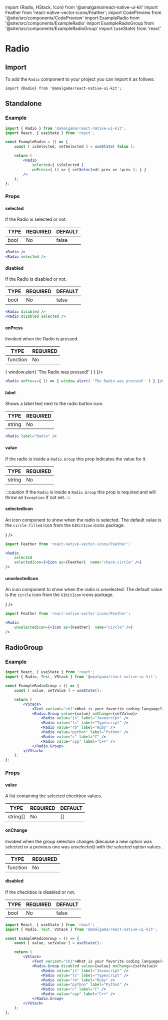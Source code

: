 import {Radio, HStack, Icon} from '@amalgama/react-native-ui-kit'
import Feather from 'react-native-vector-icons/Feather';
import CodePreview from '@site/src/components/CodePreview'
import ExampleRadio from '@site/src/components/ExampleRadio'
import ExampleRadioGroup from '@site/src/components/ExampleRadioGroup'
import {useState} from 'react'

# Radio

## Import

To add the `Radio` component to your project you can import it as follows:

```tsx
import {Radio} from '@amalgama/react-native-ui-kit'; 
```

## Standalone

### Example
<CodePreview>
	<ExampleRadio/>
</CodePreview>

```jsx
import { Radio } from '@amalgama/react-native-ui-kit';
import React, { useState } from 'react';

const ExampleRadio = () => {
	const [ isSelected, setSelected ] = useState( false );

	return (
		<Radio
			selected={ isSelected }
			onPress={ () => { setSelected( prev => !prev ); } }
		/>
	);
};
```

### Props

#### selected
If the Radio is selected or not.

| TYPE | REQUIRED | DEFAULT |
| ---- | -------- | ------- |
| bool | No       | false   |

<CodePreview>
	<HStack>
		<Radio />
		<Radio selected />
	</HStack>
</CodePreview>

```jsx
<Radio />
<Radio selected />
```

#### disabled
If the Radio is disabled or not.

| TYPE | REQUIRED | DEFAULT |
| ---- | -------- | ------- |
| bool | No       | false   |

<CodePreview>
	<HStack>
		<Radio disabled />
		<Radio disabled selected />
	</HStack>
</CodePreview>

```jsx
<Radio disabled />
<Radio disabled selected />
```

#### onPress
Invoked when the Radio is pressed.

| TYPE     | REQUIRED |
| -------- | -------- |
| function | No       |

<CodePreview>
	<Radio onPress={ () => { window.alert( 'The Radio was pressed!' ) } }/>
</CodePreview>

```jsx
<Radio onPress={ () => { window.alert( 'The Radio was pressed!' ) } }/>
```

#### label
Shows a label text next to the radio button icon.

| TYPE   | REQUIRED |
| ------ | -------- |
| string | No       |

<CodePreview>
	<Radio label="Radio" />
</CodePreview>

```jsx
<Radio label="Radio" />
```

#### value
If the radio is inside a `Radio.Group` this prop indicates the value for it.

| TYPE   | REQUIRED |
| ------ | -------- |
| string | No       |

:::caution
If the `Radio` is inside a `Radio.Group` this prop is required and will throw an `Exception` if not set.
:::

#### selectedIcon
An icon component to show when the radio is selected. The default value is the `circle-filled` icon from the `UIKitIcon` icons package.

<CodePreview>
	<Radio
		selected
		__icon={{ style: { paddingTop: '1px' } }}
		selectedIcon={<Icon as={Feather}  name="check-circle" />}
	/>
</CodePreview>

```jsx
import Feather from 'react-native-vector-icons/Feather';

<Radio
	selected
	selectedIcon={<Icon as={Feather}  name="check-circle" />}
/>
```

#### unselectedIcon

An icon component to show when the radio is unselected. The default value is the `circle` icon from the `UIKitIcon` icons package.

<CodePreview>
	<Radio
		__icon={{ style: { paddingTop: '1px' } }}
		unselectedIcon={<Icon as={Feather}  name="circle" />}
	/>
</CodePreview>

```jsx
import Feather from 'react-native-vector-icons/Feather';

<Radio
	unselectedIcon={<Icon as={Feather}  name="circle" />}
/>
```

## RadioGroup

### Example
<CodePreview>
    <ExampleRadioGroup />
</CodePreview> 

```jsx
import React, { useState } from 'react';
import { Radio, Text, VStack } from '@amalgama/react-native-ui-kit';

const ExampleRadioGroup = () => {
	const [ value, setValue ] = useState();

	return (
		<VStack>
			<Text variant="sh1">What is your favorite coding language?</Text>
			<Radio.Group value={value} onChange={setValue}>
				<Radio value="js" label="Javascript" />
				<Radio value="ts" label="Typescript" />
				<Radio value="rb" label="Ruby" />
				<Radio value="python" label="Python" />
				<Radio value="c" label="C" />
				<Radio value="cpp" label="C++" />
			</Radio.Group>
		</VStack>
	);
};
```

### Props

#### value
A list containing the selected checkbox values.

| TYPE     | REQUIRED | DEFAULT |
| ---------| -------- | ------- |
| string[] | No       | []      |


#### onChange
Invoked when the group selection changes (because a new option was selected or a previous one was unselected) with the selected option values.

| TYPE     | REQUIRED |
| -------- | -------- |
| function | No       |

#### disabled
If the checkbox is disabled or not.

| TYPE | REQUIRED | DEFAULT |
| ---- | -------- | ------- |
| bool | No       | false   |

<CodePreview>
	<ExampleRadioGroup disabled />
</CodePreview>

```jsx
import React, { useState } from 'react';
import { Radio, Text, VStack } from '@amalgama/react-native-ui-kit';

const ExampleRadioGroup = () => {
	const [ value, setValue ] = useState();

	return (
		<VStack>
			<Text variant="sh1">What is your favorite coding language?</Text>
			<Radio.Group disabled value={value} onChange={setValue}>
				<Radio value="js" label="Javascript" />
				<Radio value="ts" label="Typescript" />
				<Radio value="rb" label="Ruby" />
				<Radio value="python" label="Python" />
				<Radio value="c" label="C" />
				<Radio value="cpp" label="C++" />
			</Radio.Group>
		</VStack>
	);
};
```
